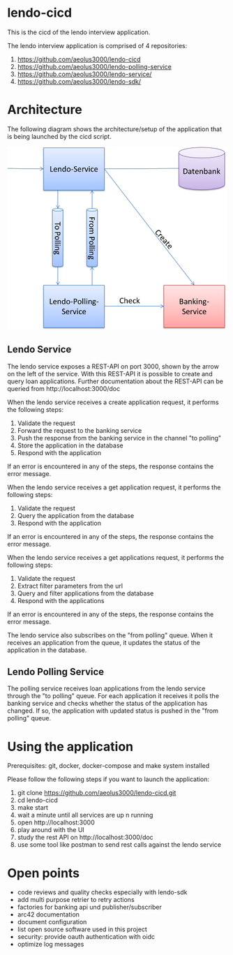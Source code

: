# lendo-cicd

This is the cicd of the lendo interview application.

The lendo interview application is comprised of 4 repositories:
1. https://github.com/aeolus3000/lendo-cicd
2. https://github.com/aeolus3000/lendo-polling-service
3. https://github.com/aeolus3000/lendo-service/
4. https://github.com/aeolus3000/lendo-sdk/

# Architecture

The following diagram shows the architecture/setup of the application that is being 
launched by the cicd script.

![Architecture](/doc/architecture.png)


## Lendo Service

The lendo service exposes a REST-API on port 3000, shown by the arrow on the left of the service. 
With this REST-API it is possible to create and query loan applications.
Further documentation about the REST-API can be queried from http://localhost:3000/doc

When the lendo service receives a create application request, it performs the following steps:

1. Validate the request
2. Forward the request to the banking service
3. Push the response from the banking service in the channel "to polling"
4. Store the application in the database
5. Respond with the application

If an error is encountered in any of the steps, the response contains the error message.

When the lendo service receives a get application request, it performs the following steps:

1. Validate the request
2. Query the application from the database
3. Respond with the application

If an error is encountered in any of the steps, the response contains the error message.

When the lendo service receives a get applications request, it performs the following steps:

1. Validate the request
2. Extract filter parameters from the url
3. Query and filter applications from the database
4. Respond with the applications

If an error is encountered in any of the steps, the response contains the error message.

The lendo service also subscribes on the "from polling" queue. When it receives an application
from the queue, it updates the status of the application in the database.

## Lendo Polling Service

The polling service receives loan applications from the lendo service through the "to polling" queue.
For each application it receives it polls the banking service and checks whether the status of the 
application has changed. If so, the application with updated status is pushed in the "from polling" queue.

# Using the application

Prerequisites: git, docker, docker-compose and make system installed

Please follow the following steps if you want to launch the application:

1. git clone https://github.com/aeolus3000/lendo-cicd.git
2. cd lendo-cicd
3. make start
4. wait a minute until all services are up n running
5. open http://localhost:3000
6. play around with the UI
7. study the rest API on http://localhost:3000/doc
8. use some tool like postman to send rest calls against the lendo service

# Open points

- code reviews and quality checks especially with lendo-sdk
- add multi purpose retrier to retry actions
- factories for banking api und publisher/subscriber
- arc42 documentation
- document configuration
- list open source software used in this project
- security: provide oauth authentication with oidc
- optimize log messages